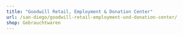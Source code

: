 ```yaml
---
title: "Goodwill Retail, Employment & Donation Center"
url: /san-diego/goodwill-retail-employment-und-donation-center/
shop: Gebrauchtwaren
---
```

